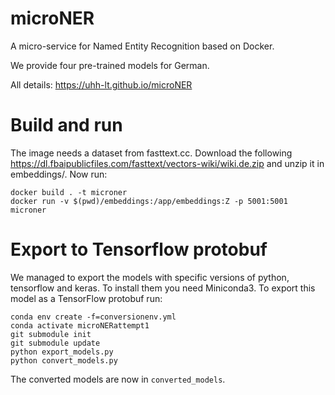 # microNER

A micro-service for Named Entity Recognition based on Docker.

We provide four pre-trained models for German.

All details: https://uhh-lt.github.io/microNER

# Build and run

The image needs a dataset from fasttext.cc. Download the following https://dl.fbaipublicfiles.com/fasttext/vectors-wiki/wiki.de.zip and unzip it in embeddings/.
Now run:

	docker build . -t microner
	docker run -v $(pwd)/embeddings:/app/embeddings:Z -p 5001:5001 microner

# Export to Tensorflow protobuf
We managed to export the models with specific versions of python, tensorflow and keras. To install them you need Miniconda3.
To export this model as a TensorFlow protobuf run:

	conda env create -f=conversionenv.yml
	conda activate microNERattempt1
	git submodule init
	git submodule update
	python export_models.py
	python convert_models.py

The converted models are now in `converted_models`.
